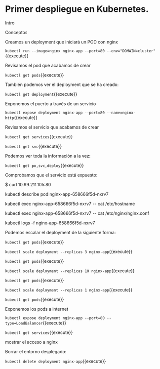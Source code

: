 # Primer despliegue en Kubernetes.

Intro

Conceptos





Creamos un deployment que iniciará un POD con nginx

`kubectl run --image=nginx nginx-app --port=80 --env="DOMAIN=cluster"`{{execute}}

Revisamos el pod que acabamos de crear

`kubectl get pods`{{execute}}

También podemos ver el deployment que se ha creado:

`kubectl get deployment`{{execute}}

Exponemos el puerto a través de un servicio

`kubectl expose deployment nginx-app --port=80 --name=nginx-http`{{execute}}

Revisamos el servicio que acabamos de crear

`kubectl get services`{{execute}}

`kubectl get svc`{{execute}}

Podemos ver toda la información a la vez:

`kubectl get po,svc,deploy`{{execute}}

Comprobamos que el servicio está expuesto:

$ curl 10.99.211.105:80



kubectl describe pod nginx-app-658666f5d-nxrv7



kubectl exec nginx-app-658666f5d-nxrv7 -- cat /etc/hostname

kubectl exec nginx-app-658666f5d-nxrv7 -- cat /etc/nginx/nginx.conf



kubectl logs -f nginx-app-658666f5d-nxrv7



Podemos escalar el deployment de la siguiente forma:

`kubectl get pods`{{execute}}

`kubectl scale deployment --replicas 3 nginx-app`{{execute}}

`kubectl get pods`{{execute}}

`kubectl scale deployment --replicas 10 nginx-app`{{execute}}

`kubectl get pods`{{execute}}

`kubectl scale deployment --replicas 1 nginx-app`{{execute}}

`kubectl get pods`{{execute}}



Exponemos los pods a internet

`kubectl expose deployment nginx-app --port=80 --type=LoadBalancer`{{execute}}

`kubectl get services`{{execute}}

mostrar el acceso a nginx



Borrar el entorno desplegado:

`kubectl delete deployment nginx-app`{{execute}}





